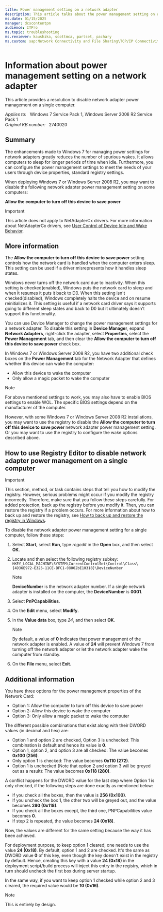 ```yaml
---
title: Power management setting on a network adapter
description: This article talks about the power management setting on a network adapter. Provides resolutions to disable the network adapter power management on a single computer.
ms.date: 01/15/2025
manager: dcscontentpm
audience: ITPro
ms.topic: troubleshooting
ms.reviewer: kaushika, scottmca, partset, pachary
ms.custom: sap:Network Connectivity and File Sharing\TCP/IP Connectivity (TCP Protocol, NLA, WinHTTP), csstroubleshoot
---
```

# Information about power management setting on a network adapter

This article provides a resolution to disable network adapter power management on a single computer.

_Applies to:_ &nbsp; Windows 7 Service Pack 1, Windows Server 2008 R2 Service Pack 1  
_Original KB number:_ &nbsp; 2740020

## Summary

The enhancements made to Windows 7 for managing power settings for network adapters greatly reduces the number of spurious wakes. It allows computers to sleep for longer periods of time when idle. Furthermore, you can configure the power management settings to meet the needs of your users through device properties, standard registry settings.

When deploying Windows 7 or Windows Server 2008 R2, you may want to disable the following network adapter power management setting on some computers:

**Allow the computer to turn off this device to save power**

> [!IMPORTANT]
> This article does not apply to NetAdapterCx drivers. For more information about NetAdapterCx drivers, see [User Control of Device Idle and Wake Behavior](/windows-hardware/drivers/wdf/user-control-of-device-idle-and-wake-behavior).

## More information

The **Allow the computer to turn off this device to save power** setting controls how the network card is handled when the computer enters sleep. This setting can be used if a driver misrepresents how it handles sleep states.

Windows never turns off the network card due to inactivity. When this setting is checked(enabled), Windows puts the network card to sleep and when it resumes it puts it back to D0. When this setting isn't checked(disabled), Windows completely halts the device and on resume reinitializes it. This setting is useful if a network card driver says it supports going to different sleep states and back to D0 but it ultimately doesn't support this functionality.

You can use Device Manager to change the power management settings for a network adapter. To disable this setting in **Device Manager**, expand **Network Adapters**, right-click the adapter, select **Properties**, select the **Power Management** tab, and then clear the **Allow the computer to turn off this device to save power** check box.

In Windows 7 or Windows Server 2008 R2, you have two additional check boxes on the **Power Management** tab for the Network Adapter that defines whether this device can wake the computer:

- Allow this device to wake the computer
- Only allow a magic packet to wake the computer

> [!NOTE]
> For above mentioned settings to work, you may also have to enable BIOS settings to enable WOL. The specific BIOS settings depend on the manufacturer of the computer.

However, with some Windows 7 or Windows Server 2008 R2 installations, you may want to use the registry to disable the **Allow the computer to turn off this device to save power** network adapter power management setting. Or you may want to use the registry to configure the wake options described above.

## How to use Registry Editor to disable network adapter power management on a single computer

> [!IMPORTANT]
> This section, method, or task contains steps that tell you how to modify the registry. However, serious problems might occur if you modify the registry incorrectly. Therefore, make sure that you follow these steps carefully. For added protection, back up the registry before you modify it. Then, you can restore the registry if a problem occurs. For more information about how to back up and restore the registry, see [How to back up and restore the registry in Windows](https://support.microsoft.com/help/322756).

To disable the network adapter power management setting for a single computer, follow these steps:

1. Select **Start**, select **Run**, type *regedit* in the **Open** box, and then select **OK**.
2. Locate and then select the following registry subkey:  
   `HKEY_LOCAL_MACHINE\SYSTEM\CurrentControlSet\Control\Class\{4D36E972-E325-11CE-BFC1-08002bE10318}\DeviceNumber`

    > [!NOTE]
    > **DeviceNumber** is the network adapter number. If a single network adapter is installed on the computer, the **DeviceNumber** is **0001**.

3. Select **PnPCapabilities**.
4. On the **Edit** menu, select **Modify**.
5. In the **Value data** box, type *24*, and then select **OK**.

    > [!NOTE]
    > By default, a value of **0** indicates that power management of the network adapter is enabled. A value of **24** will prevent Windows 7 from turning off the network adapter or let the network adapter wake the computer from standby.

6. On the **File** menu, select **Exit**.

## Additional information

You have three options for the power management properties of the Network Card:

- Option 1: Allow the computer to turn off this device to save power
- Option 2: Allow this device to wake the computer
- Option 3: Only allow a magic packet to wake the computer

The different possible combinations that exist along with their DWORD values (in decimal and hex) are:

- Option 1 and option 2 are checked, Option 3 is unchecked: This combination is default and hence its value is **0**.
- Option 1, option 2, and option 3 are all checked: The value becomes **0x100 (256)**.
- Only option 1 is checked: The value becomes **0x110 (272)**.
- Option 1 is unchecked (Note that option 2 and option 3 will be greyed out as a result): The value becomes **0x118 (280)**.

A conflict happens for the DWORD value for the last step where Option 1 is only checked, if the following steps are done exactly as mentioned below:

- If you check all the boxes, then the value is **256 (0x100)**.
- If you uncheck the box 1, the other two will be greyed out, and the value becomes **280 (0x118)**.
- If you check all the boxes except, the third one, PNPCapabilities value becomes **0**.
- If step 2 is repeated, the value becomes **24 (0x18)**.

Now, the values are different for the same setting because the way it has been achieved.

For deployment purpose, to keep option 1 cleared, one needs to use the value **24 (0x18)**. By default, option 1 and 2 are checked. It's the same as DWORD value **0** of this key, even though the key doesn't exist in the registry by default. Hence, creating this key with a value **24 (0x18)** in the deployment script/build process will inject this entry in the registry, which in turn should uncheck the first box during server startup.

In the same way, if you want to keep option 1 checked while option 2 and 3 cleared, the required value would be **10 (0x16)**.

> [!NOTE]
> This is entirely by design.
